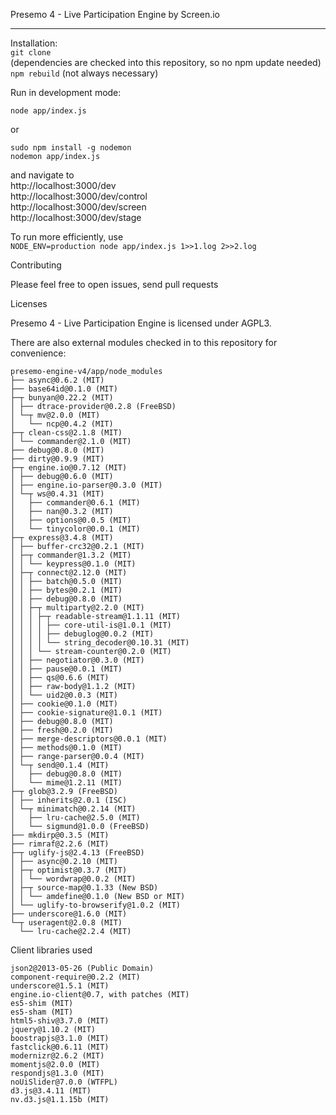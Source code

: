 Presemo 4 - Live Participation Engine by Screen.io

---

Installation:  
`git clone`  
(dependencies are checked into this repository, so no npm update needed)  
`npm rebuild` (not always necessary)  

Run in development mode:  
```
node app/index.js
```
or  
```
sudo npm install -g nodemon
nodemon app/index.js
```

and navigate to  
http://localhost:3000/dev  
http://localhost:3000/dev/control  
http://localhost:3000/dev/screen  
http://localhost:3000/dev/stage  

To run more efficiently, use  
`NODE_ENV=production node app/index.js 1>>1.log 2>>2.log`  
 
Contributing 

Please feel free to open issues, send pull requests 

Licenses 

Presemo 4 - Live Participation Engine is licensed under AGPL3. 

There are also external modules checked in to this repository for convenience:  
```
presemo-engine-v4/app/node_modules  
├── async@0.6.2 (MIT) 
├── base64id@0.1.0 (MIT)  
├─┬ bunyan@0.22.2 (MIT)  
│ ├── dtrace-provider@0.2.8 (FreeBSD)  
│ └─┬ mv@2.0.0 (MIT)  
│   └── ncp@0.4.2 (MIT)  
├─┬ clean-css@2.1.8 (MIT)  
│ └── commander@2.1.0 (MIT)  
├── debug@0.8.0 (MIT)  
├── dirty@0.9.9 (MIT)  
├─┬ engine.io@0.7.12 (MIT)  
│ ├── debug@0.6.0 (MIT)  
│ ├── engine.io-parser@0.3.0 (MIT)  
│ └─┬ ws@0.4.31 (MIT)  
│   ├── commander@0.6.1 (MIT)  
│   ├── nan@0.3.2 (MIT)  
│   ├── options@0.0.5 (MIT)  
│   └── tinycolor@0.0.1 (MIT)  
├─┬ express@3.4.8 (MIT)  
│ ├── buffer-crc32@0.2.1 (MIT)  
│ ├─┬ commander@1.3.2 (MIT)  
│ │ └── keypress@0.1.0 (MIT)  
│ ├─┬ connect@2.12.0 (MIT)  
│ │ ├── batch@0.5.0 (MIT)  
│ │ ├── bytes@0.2.1 (MIT)  
│ │ ├── debug@0.8.0 (MIT)  
│ │ ├─┬ multiparty@2.2.0 (MIT)  
│ │ │ ├─┬ readable-stream@1.1.11 (MIT)  
│ │ │ │ ├── core-util-is@1.0.1 (MIT)  
│ │ │ │ ├── debuglog@0.0.2 (MIT)  
│ │ │ │ └── string_decoder@0.10.31 (MIT)  
│ │ │ └── stream-counter@0.2.0 (MIT)  
│ │ ├── negotiator@0.3.0 (MIT)  
│ │ ├── pause@0.0.1 (MIT)  
│ │ ├── qs@0.6.6 (MIT)  
│ │ ├── raw-body@1.1.2 (MIT)  
│ │ └── uid2@0.0.3 (MIT)  
│ ├── cookie@0.1.0 (MIT)  
│ ├── cookie-signature@1.0.1 (MIT)  
│ ├── debug@0.8.0 (MIT)  
│ ├── fresh@0.2.0 (MIT)  
│ ├── merge-descriptors@0.0.1 (MIT)  
│ ├── methods@0.1.0 (MIT)  
│ ├── range-parser@0.0.4 (MIT)  
│ └─┬ send@0.1.4 (MIT)  
│   ├── debug@0.8.0 (MIT)  
│   └── mime@1.2.11 (MIT)  
├─┬ glob@3.2.9 (FreeBSD)  
│ ├── inherits@2.0.1 (ISC)  
│ └─┬ minimatch@0.2.14 (MIT)  
│   ├── lru-cache@2.5.0 (MIT)  
│   └── sigmund@1.0.0 (FreeBSD)  
├── mkdirp@0.3.5 (MIT)  
├── rimraf@2.2.6 (MIT)  
├─┬ uglify-js@2.4.13 (FreeBSD)  
│ ├── async@0.2.10 (MIT)  
│ ├─┬ optimist@0.3.7 (MIT)  
│ │ └── wordwrap@0.0.2 (MIT)  
│ ├─┬ source-map@0.1.33 (New BSD)  
│ │ └── amdefine@0.1.0 (New BSD or MIT)  
│ └── uglify-to-browserify@1.0.2 (MIT)  
├── underscore@1.6.0 (MIT)  
└─┬ useragent@2.0.8 (MIT)  
  └── lru-cache@2.2.4 (MIT)  
````

Client libraries used  
```
json2@2013-05-26 (Public Domain)  
component-require@0.2.2 (MIT)  
underscore@1.5.1 (MIT)  
engine.io-client@0.7, with patches (MIT)  
es5-shim (MIT)  
es5-sham (MIT)  
html5-shiv@3.7.0 (MIT)  
jquery@1.10.2 (MIT)  
boostrapjs@3.1.0 (MIT)  
fastclick@0.6.11 (MIT)  
modernizr@2.6.2 (MIT)  
momentjs@2.0.0 (MIT)  
respondjs@1.3.0 (MIT)  
noUiSlider@7.0.0 (WTFPL)  
d3.js@3.4.11 (MIT)  
nv.d3.js@1.1.15b (MIT)  
```

